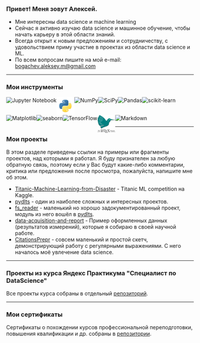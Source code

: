 ### Привет! Меня зовут Алексей.
- Мне интересны data science и machine learning
- Сейчас я активно изучаю data science и машинное обучение, чтобы начать карьеру в этой области знаний.
- Всегда открыт к новым предложениям и сотрудничеству, с удовольствием приму участие в проектах из области data science и ML.
- По всем вопросам пишите на мой e-mail: bogachev.aleksey.m@gmail.com

----

### Мои инструменты

<img align="left" alt="Jupyter Notebook" src="https://jupyter.org/assets/homepage/main-logo.svg" height="48">
<img align="left" alt="Python" src="https://raw.githubusercontent.com/github/explore/80688e429a7d4ef2fca1e82350fe8e3517d3494d/topics/python/python.png" height="48">
<img align="left" alt="NumPy" src="https://numpy.org/images/logo.svg" height="48">
<img align="left" alt="SciPy" src="https://scipy.org/images/logo.svg" height="48">
<img align="left" alt="Pandas" src="https://pandas.pydata.org/pandas-docs/stable/_static/pandas.svg" height="48">
<img align="left" alt="scikit-learn" src="https://raw.githubusercontent.com/scikit-learn/scikit-learn/main/doc/logos/scikit-learn-logo.png" height="48">
<img align="left" alt="Matplotlib" src="https://matplotlib.org/_static/images/logo2.svg" height="48">
<img align="left" alt="seaborn" src="https://seaborn.pydata.org/_static/logo-wide-lightbg.svg" height="48">
<img align="left" alt="TensorFlow" src="https://avatars.githubusercontent.com/u/15658638?s=200&v=4" height="48">
<img align="left" alt="LaTeX" src="https://raw.githubusercontent.com/github/explore/80688e429a7d4ef2fca1e82350fe8e3517d3494d/topics/latex/latex.png" height="48">
<img alt="Markdown" src="https://upload.wikimedia.org/wikipedia/commons/thumb/4/48/Markdown-mark.svg/1920px-Markdown-mark.svg.png" height="48">


</br>

----


### Мои проекты

В этом разделе приведены ссылки на примеры или фрагменты проектов, над которыми я работал. 
Я буду признателен за любую обратную связь, поэтому если у Вас будут какие-либо
комментарии, критика или предложения после просмотра, пожалуйста, напишите мне об этом.

- [Titanic-Machine-Learning-from-Disaster](https://github.com/AlekseiBogachev/Titanic-Machine-Learning-from-Disaster) - Titanic ML competition на Kaggle.
- [pydlts](https://github.com/AlekseiBogachev/pydlts) - один из наиболее сложных и интересных проектов.
- [fs_reader](https://github.com/AlekseiBogachev/fs_reader) - маленький но хорошо задокументированный проект, 
  модуль из него вошёл в [pydlts](https://github.com/AlekseiBogachev/pydlts).
- [data-acquisition-and-report](https://github.com/AlekseiBogachev/data-acquisition-and-report) - Пример оформленных данных 
  (результатов измерений), которые я собираю в своей научной работе.
- [CitationsPrepr](https://github.com/AlekseiBogachev/CitationsPrepr) - совсем маленький и простой скетч, демонстрирующий работу с регулярными выражениями.
  С него началось моё увлечение data science.
  
 
----
  
### Проекты из курса Яндекс Практикума "Специалист по DataScience"
Все проекты курса собраны в отдельный [репозиторий](https://github.com/AlekseiBogachev/yapracticum).


----
  
### Мои сертификаты
Сертификаты о похождении курсов профессиональной переподготовки, повышения квалификации и др. собраны в 
[репозитории](https://github.com/AlekseiBogachev/Certificates).


<!---
----

[![Anurag's GitHub stats](https://github-readme-stats.vercel.app/api?username=AlekseiBogachev&show_icons=true)](https://github.com/anuraghazra/github-readme-stats)



AlekseiBogachev/AlekseiBogachev is a ✨ special ✨ repository because its `README.md` (this file) appears on your GitHub profile.
You can click the Preview link to take a look at your changes.
--->
